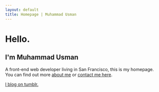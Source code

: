 ```yaml
---
layout: default
title: Homepage | Muhammad Usman
---
```


# Hello.
## I'm Muhammad Usman

A front-end web developer living in San Francisco, this is my homepage.
You can find out more [about me](/about) or [contact me here](/contact).

[I blog on tumblr.](http://blog.usmanity.com)

